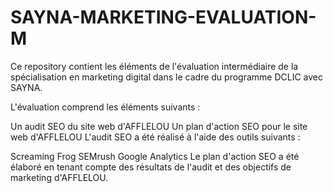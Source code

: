 # SAYNA-MARKETING-EVALUATION-M
Ce repository contient les éléments de l'évaluation intermédiaire de la spécialisation en marketing digital dans le cadre du programme DCLIC avec SAYNA.

L'évaluation comprend les éléments suivants :

Un audit SEO du site web d'AFFLELOU
Un plan d'action SEO pour le site web d'AFFLELOU
L'audit SEO a été réalisé à l'aide des outils suivants :

Screaming Frog
SEMrush
Google Analytics
Le plan d'action SEO a été élaboré en tenant compte des résultats de l'audit et des objectifs de marketing d'AFFLELOU.
